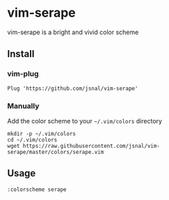 # vim-serape

vim-serape is a bright and vivid color scheme

## Install

### vim-plug

```
Plug 'https://github.com/jsnal/vim-serape'
```

### Manually

Add the color scheme to your `~/.vim/colors` directory

```
mkdir -p ~/.vim/colors
cd ~/.vim/colors
wget https://raw.githubusercontent.com/jsnal/vim-serape/master/colors/serape.vim
```

## Usage

`:colorscheme serape`
